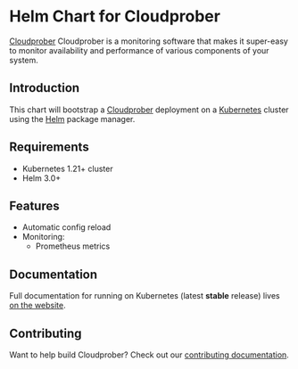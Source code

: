 <!--
 Licensed to the Apache Software Foundation (ASF) under one
 or more contributor license agreements.  See the NOTICE file
 distributed with this work for additional information
 regarding copyright ownership.  The ASF licenses this file
 to you under the Apache License, Version 2.0 (the
 "License"); you may not use this file except in compliance
 with the License.  You may obtain a copy of the License at
   http://www.apache.org/licenses/LICENSE-2.0
 Unless required by applicable law or agreed to in writing,
 software distributed under the License is distributed on an
 "AS IS" BASIS, WITHOUT WARRANTIES OR CONDITIONS OF ANY
 KIND, either express or implied.  See the License for the
 specific language governing permissions and limitations
 under the License.
 -->

# Helm Chart for Cloudprober

[Cloudprober](https://cloudprober.org/) Cloudprober is a monitoring software that makes it super-easy to monitor availability and performance of various components of your system.

## Introduction

This chart will bootstrap a [Cloudprober](https://cloudprober.org/) deployment on a [Kubernetes](http://kubernetes.io)
cluster using the [Helm](https://helm.sh) package manager.

## Requirements

- Kubernetes 1.21+ cluster
- Helm 3.0+

## Features

* Automatic config reload
* Monitoring:
   * Prometheus metrics

## Documentation

Full documentation for running on Kubernetes (latest **stable** release) lives [on the website](https://cloudprober.org/how-to/run-on-kubernetes/).


## Contributing

Want to help build Cloudprober? Check out our [contributing documentation](https://github.com/cloudprober/cloudprober/blob/master/CONTRIBUTING.md).